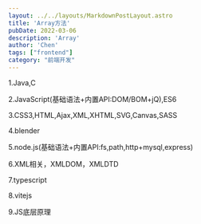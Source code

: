 ```yaml
---
layout: ../../layouts/MarkdownPostLayout.astro
title: 'Array方法'
pubDate: 2022-03-06
description: 'Array'
author: 'Chen'
tags: ["frontend"]
category: "前端开发"
---
```

1.Java,C

2.JavaScript(基础语法+内置API:DOM/BOM+jQ),ES6

3.CSS3,HTML,Ajax,XML,XHTML,SVG,Canvas,SASS

4.blender

5.node.js(基础语法+内置API:fs,path,http+mysql,express)

6.XML相关，XMLDOM，XMLDTD

7.typescript

8.vitejs

9.JS底层原理

